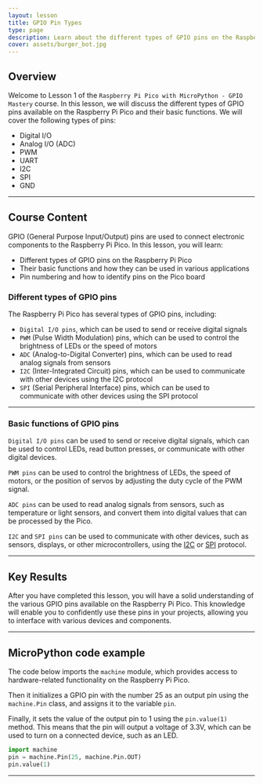 ```yaml
---
layout: lesson
title: GPIO Pin Types
type: page
description: Learn about the different types of GPIO pins on the Raspberry Pi Pico and their basic functions.
cover: assets/burger_bot.jpg
---
```


## Overview

Welcome to Lesson 1 of the `Raspberry Pi Pico with MicroPython - GPIO Mastery` course. In this lesson, we will discuss the different types of GPIO pins available on the Raspberry Pi Pico and their basic functions. We will cover the following types of pins:

- Digital I/O
- Analog I/O (ADC)
- PWM
- UART
- I2C
- SPI
- GND

---

## Course Content

GPIO (General Purpose Input/Output) pins are used to connect electronic components to the Raspberry Pi Pico. In this lesson, you will learn:

- Different types of GPIO pins on the Raspberry Pi Pico
- Their basic functions and how they can be used in various applications
- Pin numbering and how to identify pins on the Pico board

### Different types of GPIO pins

The Raspberry Pi Pico has several types of GPIO pins, including:

- `Digital I/O pins`, which can be used to send or receive digital signals
- `PWM` (Pulse Width Modulation) pins, which can be used to control the brightness of LEDs or the speed of motors
- `ADC` (Analog-to-Digital Converter) pins, which can be used to read analog signals from sensors
- `I2C` (Inter-Integrated Circuit) pins, which can be used to communicate with other devices using the I2C protocol
- `SPI` (Serial Peripheral Interface) pins, which can be used to communicate with other devices using the SPI protocol

---

### Basic functions of GPIO pins

`Digital I/O pins` can be used to send or receive digital signals, which can be used to control LEDs, read button presses, or communicate with other digital devices.

`PWM pins` can be used to control the brightness of LEDs, the speed of motors, or the position of servos by adjusting the duty cycle of the PWM signal.

`ADC pins` can be used to read analog signals from sensors, such as temperature or light sensors, and convert them into digital values that can be processed by the Pico.

`I2C` and `SPI pins` can be used to communicate with other devices, such as sensors, displays, or other microcontrollers, using the [I2C](/resources/glossary#i2c) or [SPI](/resources/glossary#spi) protocol.

---

## Key Results

After you have completed this lesson, you will have a solid understanding of the various GPIO pins available on the Raspberry Pi Pico. This knowledge will enable you to confidently use these pins in your projects, allowing you to interface with various devices and components.

---

## MicroPython code example

The code below imports the `machine` module, which provides access to hardware-related functionality on the Raspberry Pi Pico.

Then it initializes a GPIO pin with the number 25 as an output pin using the `machine.Pin` class, and assigns it to the variable `pin`.

Finally, it sets the value of the output pin to 1 using the `pin.value(1)` method. This means that the pin will output a voltage of 3.3V, which can be used to turn on a connected device, such as an LED.

```python
import machine
pin = machine.Pin(25, machine.Pin.OUT)
pin.value(1)
```

---
